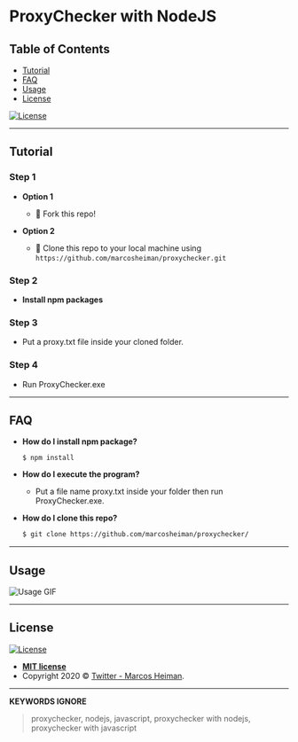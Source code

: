 # ProxyChecker with NodeJS

## Table of Contents

- [Tutorial](#tutorial)
- [FAQ](#faq)
- [Usage](#usage)
- [License](#license)

[![License](http://img.shields.io/:license-mit-blue.svg)](http://doge.mit-license.org)

---

## Tutorial

### Step 1

- **Option 1**
    - 🍴 Fork this repo!

- **Option 2**
    - 👯 Clone this repo to your local machine using `https://github.com/marcosheiman/proxychecker.git`

### Step 2

- **Install npm packages**

### Step 3

- Put a proxy.txt file inside your cloned folder.

### Step 4

- Run ProxyChecker.exe

---

## FAQ

- **How do I install npm package?**
    ```shell
    $ npm install
    ```

- **How do I execute the program?**
    - Put a file name proxy.txt inside your folder then run ProxyChecker.exe.
    
- **How do I clone this repo?**
    ```bash
    $ git clone https://github.com/marcosheiman/proxychecker/
    ```
 
---
  
## Usage

![Usage GIF](http://g.recordit.co/iW04XP6Bj1.gif)

---

## License

[![License](http://img.shields.io/:license-mit-blue.svg?style=flat-square)](http://badges.mit-license.org)

- **[MIT license](http://opensource.org/licenses/mit-license.php)**
- Copyright 2020 © <a href="https://twitter.com/marcosheiman" target="_blank">Twitter - Marcos Heiman</a>.

---

**KEYWORDS IGNORE**
>  proxychecker, nodejs, javascript, proxychecker with nodejs, proxychecker with javascript
